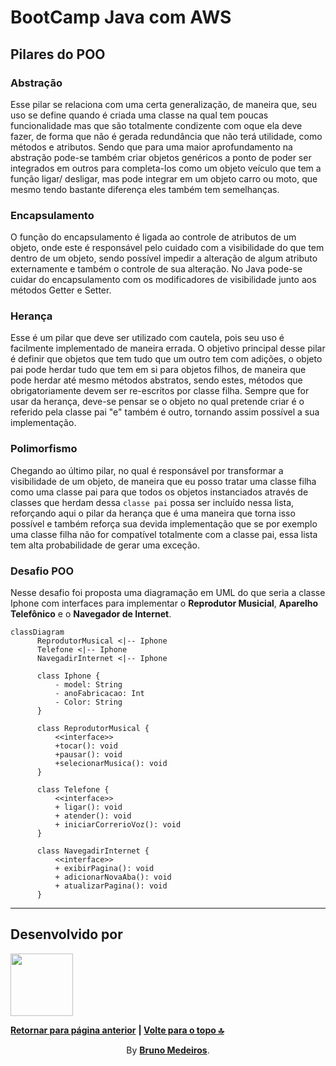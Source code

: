 # BootCamp Java com AWS

<!-- Nesse bootcamp foi apresentado a introdução ao **Docker** e como é o seu funcionamento, a sintaxe básica do **Java** e como utilizar sendo utilizada uma pilha de exercícios para fixar a matéria ensinada. -->

## Pilares do POO

### Abstração

Esse pilar se relaciona com uma certa generalização, de maneira que, seu uso se define quando é criada uma classe na qual tem poucas funcionalidade mas que são totalmente condizente com oque ela deve fazer, de forma que não é gerada redundância que não terá utilidade, como métodos e atributos. Sendo que para uma maior aprofundamento na abstração pode-se também criar objetos genéricos a ponto de poder ser integrados em outros para completa-los como um objeto veículo que tem a função ligar/ desligar, mas pode integrar em um objeto carro ou moto, que mesmo tendo bastante diferença eles também tem semelhanças.

### Encapsulamento

O função do encapsulamento é ligada ao controle de atributos de um objeto, onde este é responsável pelo cuidado com a visibilidade do que tem dentro de um objeto, sendo possível impedir a alteração de algum atributo externamente e também o controle de sua alteração. No Java pode-se cuidar do encapsulamento com os modificadores de visibilidade junto aos métodos Getter e Setter.

### Herança

Esse é um pilar que deve ser utilizado com cautela, pois seu uso é facilmente implementado de maneira errada. O objetivo principal desse pilar é definir que objetos que tem tudo que um outro tem com adições, o objeto pai pode herdar tudo que tem em si para objetos filhos, de maneira que pode herdar até mesmo métodos abstratos, sendo estes, métodos que obrigatoriamente devem ser re-escritos por classe filha. Sempre que for usar da herança, deve-se pensar se o objeto no qual pretende criar é o referido pela classe pai "e" também é outro, tornando assim possível a sua implementação.

### Polimorfismo

Chegando ao último pilar, no qual é responsável por transformar a visibilidade de um objeto, de maneira que eu posso tratar uma classe filha como uma classe pai para que todos os objetos instanciados através de classes que herdam dessa `classe pai` possa ser incluído nessa lista, reforçando aqui o pilar da herança que é uma maneira que torna isso possível e também reforça sua devida implementação que se por exemplo uma classe filha não for compatível totalmente com a classe pai, essa lista tem alta probabilidade de gerar uma exceção.

### Desafio POO

Nesse desafio foi proposta uma diagramação em UML do que seria a classe Iphone com interfaces para implementar o **Reprodutor Musicial**, **Aparelho Telefônico** e o **Navegador de Internet**.

```mermaid
classDiagram
      ReprodutorMusical <|-- Iphone
      Telefone <|-- Iphone
      NavegadirInternet <|-- Iphone

      class Iphone {
          - model: String
          - anoFabricacao: Int
          - Color: String
      }

      class ReprodutorMusical {
          <<interface>>
          +tocar(): void
          +pausar(): void
          +selecionarMusica(): void
      }

      class Telefone {
          <<interface>>
          + ligar(): void
          + atender(): void
          + iniciarCorrerioVoz(): void
      }

      class NavegadirInternet {
          <<interface>>
          + exibirPagina(): void
          + adicionarNovaAba(): void
          + atualizarPagina(): void
      }
```

---

## Desenvolvido por

[<img width="100px" src="https://avatars.githubusercontent.com/u/100999610" />](https://github.com/BrunoMedeiros14 'Perfil no GitHub (BrunoMedeiros)')

**[Retornar para página anterior](../README.md)**
<strong> | <a href="#top">Volte para o topo 🔝</a> </strong>

<p align="center">By <strong><a href="https://github.com/BrunoMedeiros14">Bruno Medeiros</a></strong>.</p>
